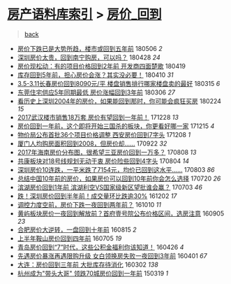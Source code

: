 [房产语料库索引](../../README.md)  > [房价_回到](房价_回到.md)
====
> [back](../README.md)

- [房价下跌已是大势所趋，楼市或回到五年前](http://jkwz.applinzi.com/ittc/7098177285805048849.html#%E6%88%BF%E4%BB%B7%E4%B8%8B%E8%B7%8C%E5%B7%B2%E6%98%AF%E5%A4%A7%E5%8A%BF%E6%89%80%E8%B6%8B%EF%BC%8C%E6%A5%BC%E5%B8%82%E6%88%96%E5%9B%9E%E5%88%B0%E4%BA%94%E5%B9%B4%E5%89%8D) 180506 *2* 
- [深圳房价太贵，回到南宁购房，可以吗？](http://jkwz.applinzi.com/ittc/7097063608922145802.html#%E6%B7%B1%E5%9C%B3%E6%88%BF%E4%BB%B7%E5%A4%AA%E8%B4%B5%EF%BC%8C%E5%9B%9E%E5%88%B0%E5%8D%97%E5%AE%81%E8%B4%AD%E6%88%BF%EF%BC%8C%E5%8F%AF%E4%BB%A5%E5%90%97%EF%BC%9F) 180428 *24* 
- [房价现松动：有的项目价格回到2年前 开发商四面楚歌](http://jkwz.applinzi.com/ittc/7093737181652976657.html#%E6%88%BF%E4%BB%B7%E7%8E%B0%E6%9D%BE%E5%8A%A8%EF%BC%9A%E6%9C%89%E7%9A%84%E9%A1%B9%E7%9B%AE%E4%BB%B7%E6%A0%BC%E5%9B%9E%E5%88%B02%E5%B9%B4%E5%89%8D+%E5%BC%80%E5%8F%91%E5%95%86%E5%9B%9B%E9%9D%A2%E6%A5%9A%E6%AD%8C) 180419  
- [库存回到5年前，担心房价会涨？其实没必要！](http://jkwz.applinzi.com/ittc/7090282416122102800.html#%E5%BA%93%E5%AD%98%E5%9B%9E%E5%88%B05%E5%B9%B4%E5%89%8D%EF%BC%8C%E6%8B%85%E5%BF%83%E6%88%BF%E4%BB%B7%E4%BC%9A%E6%B6%A8%EF%BC%9F%E5%85%B6%E5%AE%9E%E6%B2%A1%E5%BF%85%E8%A6%81%EF%BC%81) 180410 *31* 
- [3.5-3.11长春房价回到8090元/平 楼盘销售排行哪家楼盘卖的最好](http://jkwz.applinzi.com/ittc/7080651991875585030.html#3.5-3.11%E9%95%BF%E6%98%A5%E6%88%BF%E4%BB%B7%E5%9B%9E%E5%88%B08090%E5%85%83%2F%E5%B9%B3+%E6%A5%BC%E7%9B%98%E9%94%80%E5%94%AE%E6%8E%92%E8%A1%8C%E5%93%AA%E5%AE%B6%E6%A5%BC%E7%9B%98%E5%8D%96%E7%9A%84%E6%9C%80%E5%A5%BD) 180315 *6* 
- [东莞住宅供应5年同期最低 房价涨幅回到3年前](http://jkwz.applinzi.com/ittc/7077280427863966736.html#%E4%B8%9C%E8%8E%9E%E4%BD%8F%E5%AE%85%E4%BE%9B%E5%BA%945%E5%B9%B4%E5%90%8C%E6%9C%9F%E6%9C%80%E4%BD%8E+%E6%88%BF%E4%BB%B7%E6%B6%A8%E5%B9%85%E5%9B%9E%E5%88%B03%E5%B9%B4%E5%89%8D) 180306 *27* 
- [看历史上深圳2004年的房价，如果能回到那时，你可能会疯狂买房](http://jkwz.applinzi.com/ittc/7073591516230845450.html#%E7%9C%8B%E5%8E%86%E5%8F%B2%E4%B8%8A%E6%B7%B1%E5%9C%B32004%E5%B9%B4%E7%9A%84%E6%88%BF%E4%BB%B7%EF%BC%8C%E5%A6%82%E6%9E%9C%E8%83%BD%E5%9B%9E%E5%88%B0%E9%82%A3%E6%97%B6%EF%BC%8C%E4%BD%A0%E5%8F%AF%E8%83%BD%E4%BC%9A%E7%96%AF%E7%8B%82%E4%B9%B0%E6%88%BF) 180224 *15* 
- [2017武汉楼市销售18万套 房价有望回到一年前！](http://jkwz.applinzi.com/ittc/7052118573969851408.html#2017%E6%AD%A6%E6%B1%89%E6%A5%BC%E5%B8%82%E9%94%80%E5%94%AE18%E4%B8%87%E5%A5%97+%E6%88%BF%E4%BB%B7%E6%9C%89%E6%9C%9B%E5%9B%9E%E5%88%B0%E4%B8%80%E5%B9%B4%E5%89%8D%EF%BC%81) 171228 *13* 
- [房价回到一年前，这个即将开始三国杀的板块，你更看好哪一家](http://jkwz.applinzi.com/ittc/7047325936268084241.html#%E6%88%BF%E4%BB%B7%E5%9B%9E%E5%88%B0%E4%B8%80%E5%B9%B4%E5%89%8D%EF%BC%8C%E8%BF%99%E4%B8%AA%E5%8D%B3%E5%B0%86%E5%BC%80%E5%A7%8B%E4%B8%89%E5%9B%BD%E6%9D%80%E7%9A%84%E6%9D%BF%E5%9D%97%EF%BC%8C%E4%BD%A0%E6%9B%B4%E7%9C%8B%E5%A5%BD%E5%93%AA%E4%B8%80%E5%AE%B6) 171215 *4* 
- [物价局公布首批36个项目价格调整 西安房价回到7字头](http://jkwz.applinzi.com/ittc/7044728281444647953.html#%E7%89%A9%E4%BB%B7%E5%B1%80%E5%85%AC%E5%B8%83%E9%A6%96%E6%89%B936%E4%B8%AA%E9%A1%B9%E7%9B%AE%E4%BB%B7%E6%A0%BC%E8%B0%83%E6%95%B4+%E8%A5%BF%E5%AE%89%E6%88%BF%E4%BB%B7%E5%9B%9E%E5%88%B07%E5%AD%97%E5%A4%B4) 171208 *1* 
- [厦门人均购房面积回到2008，但房价却……](http://jkwz.applinzi.com/ittc/7016245512125285392.html#%E5%8E%A6%E9%97%A8%E4%BA%BA%E5%9D%87%E8%B4%AD%E6%88%BF%E9%9D%A2%E7%A7%AF%E5%9B%9E%E5%88%B02008%EF%BC%8C%E4%BD%86%E6%88%BF%E4%BB%B7%E5%8D%B4%E2%80%A6%E2%80%A6) 170922 *32* 
- [2017年海南房价分布图，很希望三亚房价回到一万多？](http://jkwz.applinzi.com/ittc/6999462740966769681.html#2017%E5%B9%B4%E6%B5%B7%E5%8D%97%E6%88%BF%E4%BB%B7%E5%88%86%E5%B8%83%E5%9B%BE%EF%BC%8C%E5%BE%88%E5%B8%8C%E6%9C%9B%E4%B8%89%E4%BA%9A%E6%88%BF%E4%BB%B7%E5%9B%9E%E5%88%B0%E4%B8%80%E4%B8%87%E5%A4%9A%EF%BC%9F) 170808 *13* 
- [共康板块对18号线规划无动于衷 房价险些回到4字头](http://jkwz.applinzi.com/ittc/6997854444166054929.html#%E5%85%B1%E5%BA%B7%E6%9D%BF%E5%9D%97%E5%AF%B918%E5%8F%B7%E7%BA%BF%E8%A7%84%E5%88%92%E6%97%A0%E5%8A%A8%E4%BA%8E%E8%A1%B7+%E6%88%BF%E4%BB%B7%E9%99%A9%E4%BA%9B%E5%9B%9E%E5%88%B04%E5%AD%97%E5%A4%B4) 170804 *14* 
- [深圳房价10连跌，一平米跌了7154元，均价已回到这水平……](http://jkwz.applinzi.com/ittc/6997725389139739665.html#%E6%B7%B1%E5%9C%B3%E6%88%BF%E4%BB%B710%E8%BF%9E%E8%B7%8C%EF%BC%8C%E4%B8%80%E5%B9%B3%E7%B1%B3%E8%B7%8C%E4%BA%867154%E5%85%83%EF%BC%8C%E5%9D%87%E4%BB%B7%E5%B7%B2%E5%9B%9E%E5%88%B0%E8%BF%99%E6%B0%B4%E5%B9%B3%E2%80%A6%E2%80%A6) 170803 *86* 
- [总结中国10年前的房价，如果房价可以回到10年前你会怎么选择](http://jkwz.applinzi.com/ittc/6992147949654901777.html#%E6%80%BB%E7%BB%93%E4%B8%AD%E5%9B%BD10%E5%B9%B4%E5%89%8D%E7%9A%84%E6%88%BF%E4%BB%B7%EF%BC%8C%E5%A6%82%E6%9E%9C%E6%88%BF%E4%BB%B7%E5%8F%AF%E4%BB%A5%E5%9B%9E%E5%88%B010%E5%B9%B4%E5%89%8D%E4%BD%A0%E4%BC%9A%E6%80%8E%E4%B9%88%E9%80%89%E6%8B%A9) 170720 *26* 
- [滨湖房价回到1年前 滨湖利空VS国家级新区望批谁会赢？](http://jkwz.applinzi.com/ittc/6986129203878429701.html#%E6%BB%A8%E6%B9%96%E6%88%BF%E4%BB%B7%E5%9B%9E%E5%88%B01%E5%B9%B4%E5%89%8D+%E6%BB%A8%E6%B9%96%E5%88%A9%E7%A9%BAVS%E5%9B%BD%E5%AE%B6%E7%BA%A7%E6%96%B0%E5%8C%BA%E6%9C%9B%E6%89%B9%E8%B0%81%E4%BC%9A%E8%B5%A2%EF%BC%9F) 170703 *46* 
- [跌！深圳房价回到半年前！成交量环比跌逾30%](http://jkwz.applinzi.com/ittc/6907049773583827972.html#%E8%B7%8C%EF%BC%81%E6%B7%B1%E5%9C%B3%E6%88%BF%E4%BB%B7%E5%9B%9E%E5%88%B0%E5%8D%8A%E5%B9%B4%E5%89%8D%EF%BC%81%E6%88%90%E4%BA%A4%E9%87%8F%E7%8E%AF%E6%AF%94%E8%B7%8C%E9%80%BE30%25) 161202 *17* 
- [调控力度空前，房价下跌一夜回到两年前？](http://jkwz.applinzi.com/ittc/6887352889713886212.html#%E8%B0%83%E6%8E%A7%E5%8A%9B%E5%BA%A6%E7%A9%BA%E5%89%8D%EF%BC%8C%E6%88%BF%E4%BB%B7%E4%B8%8B%E8%B7%8C%E4%B8%80%E5%A4%9C%E5%9B%9E%E5%88%B0%E4%B8%A4%E5%B9%B4%E5%89%8D%EF%BC%9F) 161010 *11* 
- [黄屿板块房价一夜回到解放前？首府壹号院公布价格区间，选房注意](http://jkwz.applinzi.com/ittc/6874316315787002884.html#%E9%BB%84%E5%B1%BF%E6%9D%BF%E5%9D%97%E6%88%BF%E4%BB%B7%E4%B8%80%E5%A4%9C%E5%9B%9E%E5%88%B0%E8%A7%A3%E6%94%BE%E5%89%8D%EF%BC%9F%E9%A6%96%E5%BA%9C%E5%A3%B9%E5%8F%B7%E9%99%A2%E5%85%AC%E5%B8%83%E4%BB%B7%E6%A0%BC%E5%8C%BA%E9%97%B4%EF%BC%8C%E9%80%89%E6%88%BF%E6%B3%A8%E6%84%8F) 160905 *23* 
- [合肥房价大逆转，一盘回到十年前](http://jkwz.applinzi.com/ittc/6866576532025377797.html#%E5%90%88%E8%82%A5%E6%88%BF%E4%BB%B7%E5%A4%A7%E9%80%86%E8%BD%AC%EF%BC%8C%E4%B8%80%E7%9B%98%E5%9B%9E%E5%88%B0%E5%8D%81%E5%B9%B4%E5%89%8D) 160815 *2* 
- [上半年鞍山房价回到四年前](http://jkwz.applinzi.com/ittc/6851381736075953156.html#%E4%B8%8A%E5%8D%8A%E5%B9%B4%E9%9E%8D%E5%B1%B1%E6%88%BF%E4%BB%B7%E5%9B%9E%E5%88%B0%E5%9B%9B%E5%B9%B4%E5%89%8D) 160705 *19* 
- [青岛房价回到“7”时代，这些公积金福利你该知道！](http://jkwz.applinzi.com/ittc/6825513650290705412.html#%E9%9D%92%E5%B2%9B%E6%88%BF%E4%BB%B7%E5%9B%9E%E5%88%B0%E2%80%9C7%E2%80%9D%E6%97%B6%E4%BB%A3%EF%BC%8C%E8%BF%99%E4%BA%9B%E5%85%AC%E7%A7%AF%E9%87%91%E7%A6%8F%E5%88%A9%E4%BD%A0%E8%AF%A5%E7%9F%A5%E9%81%93%EF%BC%81) 160426 *4* 
- [先遇房价暴涨再遇限购升级 女白领换房失败一夜回到3年前](http://jkwz.applinzi.com/ittc/6816193640703460356.html#%E5%85%88%E9%81%87%E6%88%BF%E4%BB%B7%E6%9A%B4%E6%B6%A8%E5%86%8D%E9%81%87%E9%99%90%E8%B4%AD%E5%8D%87%E7%BA%A7+%E5%A5%B3%E7%99%BD%E9%A2%86%E6%8D%A2%E6%88%BF%E5%A4%B1%E8%B4%A5%E4%B8%80%E5%A4%9C%E5%9B%9E%E5%88%B03%E5%B9%B4%E5%89%8D) 160401 *67* 
- [大连：房价回到三年前 大批库存待消化](http://jkwz.applinzi.com/ittc/6804950787885106181.html#%E5%A4%A7%E8%BF%9E%EF%BC%9A%E6%88%BF%E4%BB%B7%E5%9B%9E%E5%88%B0%E4%B8%89%E5%B9%B4%E5%89%8D+%E5%A4%A7%E6%89%B9%E5%BA%93%E5%AD%98%E5%BE%85%E6%B6%88%E5%8C%96) 160302 *138* 
- [杭州成为&quot;带头大哥&quot; 领跌70城房价回到一年前](http://jkwz.applinzi.com/ittc/547650611398076385.html#%E6%9D%AD%E5%B7%9E%E6%88%90%E4%B8%BA%26quot%3B%E5%B8%A6%E5%A4%B4%E5%A4%A7%E5%93%A5%26quot%3B+%E9%A2%86%E8%B7%8C70%E5%9F%8E%E6%88%BF%E4%BB%B7%E5%9B%9E%E5%88%B0%E4%B8%80%E5%B9%B4%E5%89%8D) 150319 *1* 
